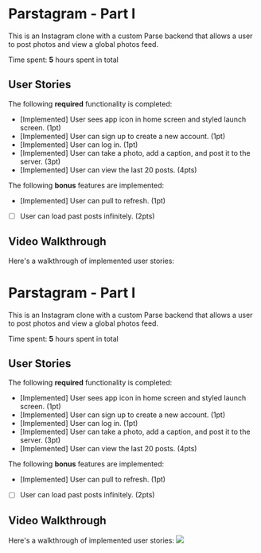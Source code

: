 # Parstagram - Part I

This is an Instagram clone with a custom Parse backend that allows a user to post photos and view a global photos feed.

Time spent: **5** hours spent in total

## User Stories

The following **required** functionality is completed:

- [Implemented] User sees app icon in home screen and styled launch screen. (1pt)
- [Implemented] User can sign up to create a new account. (1pt)
- [Implemented] User can log in. (1pt)
- [Implemented] User can take a photo, add a caption, and post it to the server. (3pt)
- [Implemented] User can view the last 20 posts. (4pts)

The following **bonus** features are implemented:

- [Implemented] User can pull to refresh. (1pt)
- [ ] User can load past posts infinitely. (2pts)

## Video Walkthrough

Here's a walkthrough of implemented user stories:

# Parstagram - Part I

This is an Instagram clone with a custom Parse backend that allows a user to post photos and view a global photos feed.

Time spent: **5** hours spent in total

## User Stories

The following **required** functionality is completed:

- [Implemented] User sees app icon in home screen and styled launch screen. (1pt)
- [Implemented] User can sign up to create a new account. (1pt)
- [Implemented] User can log in. (1pt)
- [Implemented] User can take a photo, add a caption, and post it to the server. (3pt)
- [Implemented] User can view the last 20 posts. (4pts)

The following **bonus** features are implemented:

- [Implemented] User can pull to refresh. (1pt)
- [ ] User can load past posts infinitely. (2pts)

## Video Walkthrough

Here's a walkthrough of implemented user stories:
![](https://i.imgur.com/eGWY84a.gif)



